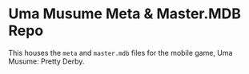 # Uma Musume Meta & Master.MDB Repo
This houses the `meta` and `master.mdb` files for the mobile game, Uma Musume: Pretty Derby.
